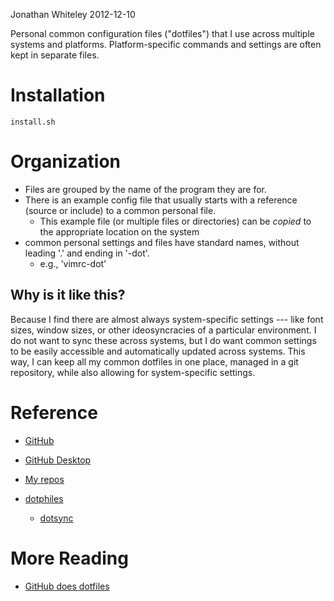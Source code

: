 Jonathan Whiteley
2012-12-10

Personal common configuration files ("dotfiles") that I use across multiple systems and platforms.
Platform-specific commands and settings are often kept in separate files.

# Installation

    install.sh

# Organization

* Files are grouped by the name of the program they are for.
* There is an example config file that usually starts with a reference (source or include) to a common personal file.
  - This example file (or multiple files or directories) can be *copied* to the appropriate location on the system
* common personal settings and files have standard names, without leading '.' and ending in '-dot'.
  - e.g., 'vimrc-dot'

## Why is it like this?

Because I find there are almost always system-specific settings --- like font sizes, window sizes, or other ideosyncracies of a particular environment. 
I do not want to sync these across systems, but I do want common settings to be easily accessible and automatically updated across systems.
This way, I can keep all my common dotfiles in one place, managed in a git repository, while also allowing for system-specific settings.

# Reference

* [GitHub](https://github.com/)
* [GitHub Desktop](https://desktop.github.com)
* [My repos](https://github.com/jawhiteley/)

* [dotphiles](https://github.com/dotphiles/dotphiles)
  * [dotsync]()

# More Reading

* [GitHub does dotfiles](https://dotfiles.github.io)

